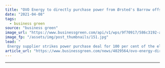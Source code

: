 ```yaml
---
title: "OVO Energy to directly purchase power from Ørsted's Barrow offshore wind farm"
date: "2021-04-08"
tags: 
  - business green
source: "business green"
image_url: "https://www.businessgreen.com/api/v1/wps/9f70917/586c3192-a25d-4d1d-bd44-e432a092ea57/1/Barrow-Aerial-2-2-185x114.jpg"
image_fp: "/assets/img/post_thumbnails/151.jpg"
lead: "
 Energy supplier strikes power purchase deal for 100 per cent of the electricity generated from the 90MW Irish Sea wind farm ..."
article_url: "https://www.businessgreen.com/news/4029564/ovo-energy-directly-purchase-power-orsted-barrow-offshore-wind-farm"
---
```


---
